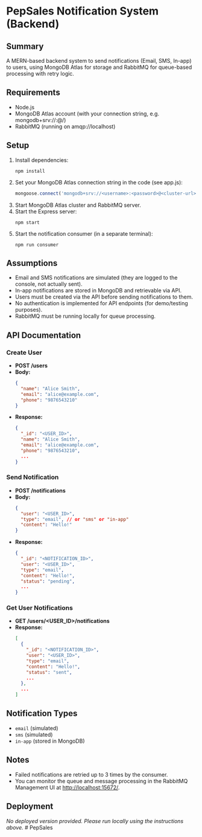# PepSales Notification System (Backend)

## Summary
A MERN-based backend system to send notifications (Email, SMS, In-app) to users, using MongoDB Atlas for storage and RabbitMQ for queue-based processing with retry logic.

## Requirements
- Node.js
- MongoDB Atlas account (with your connection string, e.g. mongodb+srv://<username>:<password>@<cluster-url>/<dbname>)
- RabbitMQ (running on amqp://localhost)

## Setup
1. Install dependencies:
   ```
   npm install
   ```
2. Set your MongoDB Atlas connection string in the code (see app.js):
   ```js
   mongoose.connect('mongodb+srv://<username>:<password>@<cluster-url>/<dbname>', {...})
   ```
3. Start MongoDB Atlas cluster and RabbitMQ server.
4. Start the Express server:
   ```
   npm start
   ```
5. Start the notification consumer (in a separate terminal):
   ```
   npm run consumer
   ```

## Assumptions
- Email and SMS notifications are simulated (they are logged to the console, not actually sent).
- In-app notifications are stored in MongoDB and retrievable via API.
- Users must be created via the API before sending notifications to them.
- No authentication is implemented for API endpoints (for demo/testing purposes).
- RabbitMQ must be running locally for queue processing.

## API Documentation

### Create User
- **POST /users**
- **Body:**
  ```json
  {
    "name": "Alice Smith",
    "email": "alice@example.com",
    "phone": "9876543210"
  }
  ```
- **Response:**
  ```json
  {
    "_id": "<USER_ID>",
    "name": "Alice Smith",
    "email": "alice@example.com",
    "phone": "9876543210",
    ...
  }
  ```

### Send Notification
- **POST /notifications**
- **Body:**
  ```json
  {
    "user": "<USER_ID>",
    "type": "email", // or "sms" or "in-app"
    "content": "Hello!"
  }
  ```
- **Response:**
  ```json
  {
    "_id": "<NOTIFICATION_ID>",
    "user": "<USER_ID>",
    "type": "email",
    "content": "Hello!",
    "status": "pending",
    ...
  }
  ```

### Get User Notifications
- **GET /users/<USER_ID>/notifications**
- **Response:**
  ```json
  [
    {
      "_id": "<NOTIFICATION_ID>",
      "user": "<USER_ID>",
      "type": "email",
      "content": "Hello!",
      "status": "sent",
      ...
    },
    ...
  ]
  ```

## Notification Types
- `email` (simulated)
- `sms` (simulated)
- `in-app` (stored in MongoDB)

## Notes
- Failed notifications are retried up to 3 times by the consumer.
- You can monitor the queue and message processing in the RabbitMQ Management UI at [http://localhost:15672/](http://localhost:15672/).

## Deployment
_No deployed version provided. Please run locally using the instructions above._ #   P e p S a l e s 
 
 
